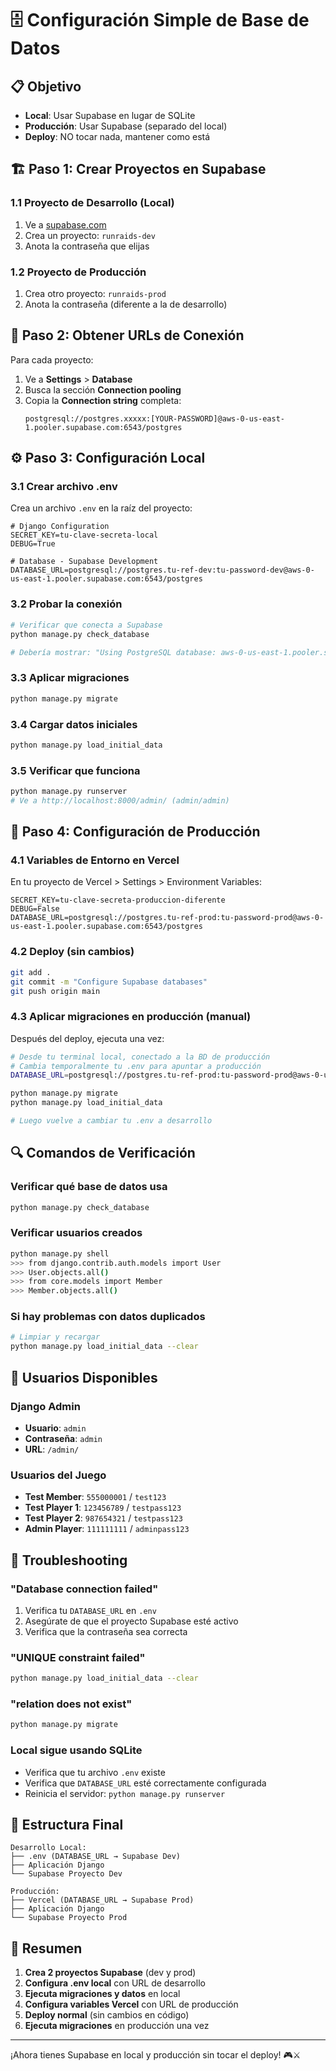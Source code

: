 # 🗄️ Configuración Simple de Base de Datos

## 📋 Objetivo
- **Local**: Usar Supabase en lugar de SQLite
- **Producción**: Usar Supabase (separado del local)
- **Deploy**: NO tocar nada, mantener como está

## 🏗️ Paso 1: Crear Proyectos en Supabase

### 1.1 Proyecto de Desarrollo (Local)
1. Ve a [supabase.com](https://supabase.com)
2. Crea un proyecto: `runraids-dev`
3. Anota la contraseña que elijas

### 1.2 Proyecto de Producción
1. Crea otro proyecto: `runraids-prod`
2. Anota la contraseña (diferente a la de desarrollo)

## 🔧 Paso 2: Obtener URLs de Conexión

Para cada proyecto:
1. Ve a **Settings** > **Database**
2. Busca la sección **Connection pooling**
3. Copia la **Connection string** completa:
   ```
   postgresql://postgres.xxxxx:[YOUR-PASSWORD]@aws-0-us-east-1.pooler.supabase.com:6543/postgres
   ```

## ⚙️ Paso 3: Configuración Local

### 3.1 Crear archivo .env
Crea un archivo `.env` en la raíz del proyecto:

```env
# Django Configuration
SECRET_KEY=tu-clave-secreta-local
DEBUG=True

# Database - Supabase Development
DATABASE_URL=postgresql://postgres.tu-ref-dev:tu-password-dev@aws-0-us-east-1.pooler.supabase.com:6543/postgres
```

### 3.2 Probar la conexión
```bash
# Verificar que conecta a Supabase
python manage.py check_database

# Debería mostrar: "Using PostgreSQL database: aws-0-us-east-1.pooler.supabase.com"
```

### 3.3 Aplicar migraciones
```bash
python manage.py migrate
```

### 3.4 Cargar datos iniciales
```bash
python manage.py load_initial_data
```

### 3.5 Verificar que funciona
```bash
python manage.py runserver
# Ve a http://localhost:8000/admin/ (admin/admin)
```

## 🚀 Paso 4: Configuración de Producción

### 4.1 Variables de Entorno en Vercel
En tu proyecto de Vercel > Settings > Environment Variables:

```
SECRET_KEY=tu-clave-secreta-produccion-diferente
DEBUG=False
DATABASE_URL=postgresql://postgres.tu-ref-prod:tu-password-prod@aws-0-us-east-1.pooler.supabase.com:6543/postgres
```

### 4.2 Deploy (sin cambios)
```bash
git add .
git commit -m "Configure Supabase databases"
git push origin main
```

### 4.3 Aplicar migraciones en producción (manual)
Después del deploy, ejecuta una vez:
```bash
# Desde tu terminal local, conectado a la BD de producción
# Cambia temporalmente tu .env para apuntar a producción
DATABASE_URL=postgresql://postgres.tu-ref-prod:tu-password-prod@aws-0-us-east-1.pooler.supabase.com:6543/postgres

python manage.py migrate
python manage.py load_initial_data

# Luego vuelve a cambiar tu .env a desarrollo
```

## 🔍 Comandos de Verificación

### Verificar qué base de datos usa
```bash
python manage.py check_database
```

### Verificar usuarios creados
```bash
python manage.py shell
>>> from django.contrib.auth.models import User
>>> User.objects.all()
>>> from core.models import Member
>>> Member.objects.all()
```

### Si hay problemas con datos duplicados
```bash
# Limpiar y recargar
python manage.py load_initial_data --clear
```

## 👤 Usuarios Disponibles

### Django Admin
- **Usuario**: `admin`
- **Contraseña**: `admin`
- **URL**: `/admin/`

### Usuarios del Juego
- **Test Member**: `555000001` / `test123`
- **Test Player 1**: `123456789` / `testpass123`
- **Test Player 2**: `987654321` / `testpass123`
- **Admin Player**: `111111111` / `adminpass123`

## 🚨 Troubleshooting

### "Database connection failed"
1. Verifica tu `DATABASE_URL` en `.env`
2. Asegúrate de que el proyecto Supabase esté activo
3. Verifica que la contraseña sea correcta

### "UNIQUE constraint failed"
```bash
python manage.py load_initial_data --clear
```

### "relation does not exist"
```bash
python manage.py migrate
```

### Local sigue usando SQLite
- Verifica que tu archivo `.env` existe
- Verifica que `DATABASE_URL` esté correctamente configurada
- Reinicia el servidor: `python manage.py runserver`

## 📝 Estructura Final

```
Desarrollo Local:
├── .env (DATABASE_URL → Supabase Dev)
├── Aplicación Django
└── Supabase Proyecto Dev

Producción:
├── Vercel (DATABASE_URL → Supabase Prod)
├── Aplicación Django
└── Supabase Proyecto Prod
```

## 🎯 Resumen

1. **Crea 2 proyectos Supabase** (dev y prod)
2. **Configura .env local** con URL de desarrollo
3. **Ejecuta migraciones y datos** en local
4. **Configura variables Vercel** con URL de producción
5. **Deploy normal** (sin cambios en código)
6. **Ejecuta migraciones** en producción una vez

---

¡Ahora tienes Supabase en local y producción sin tocar el deploy! 🎮⚔️
